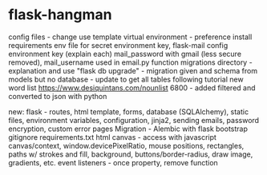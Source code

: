 # flask-hangman

config files - change use template
virtual environment - preference
install requirements
env file for secret environment key, flask-mail config environment key (explain each)
mail_password with gmail (less secure removed), mail_username used in email.py function
migrations directory - explanation and use
"flask db upgrade" - migration given and schema from models but no database - update to get all tables
following tutorial
new word list https://www.desiquintans.com/nounlist 6800 - added filtered and converted to json with python

new:
flask - routes, html template, forms, database (SQLAlchemy), static files, environment variables, configuration, jinja2, sending emails, password encryption, custom error pages
Migration - Alembic with flask
bootstrap
gitignore
requirements.txt
html canvas - access with javascript canvas/context, window.devicePixelRatio, mouse positions, rectangles, paths w/ strokes and fill, background, buttons/border-radius, draw image, gradients, etc.
event listeners - once property, remove function
